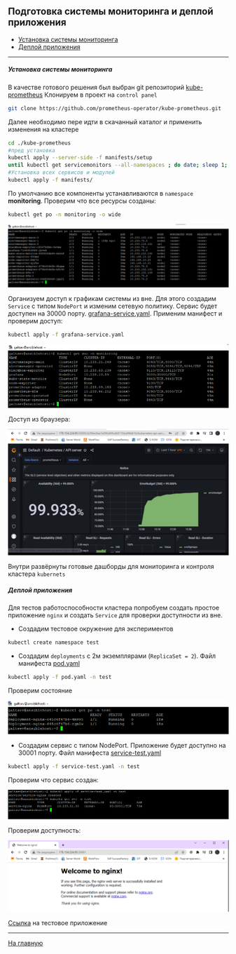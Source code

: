 ## Подготовка cистемы мониторинга и деплой приложения

* [Установка системы мониторинга](#установка-системы-мониторинга)
* [Деплой приложения](#деплой-приложения)

---
##### Установка системы мониторинга

В качестве готового решения был выбран git репозиторий [kube-prometheus](https://github.com/prometheus-operator/kube-prometheus)
Клонируем в проект на `control panel`

```bash
git clone https://github.com/prometheus-operator/kube-prometheus.git
```

Далее необходимо пере идти в скачанный каталог и применить изменения на кластере

```bash
cd ./kube-prometheus
#пред установка
kubectl apply --server-side -f manifests/setup
until kubectl get servicemonitors --all-namespaces ; do date; sleep 1; echo ""; done
#Установка всех сервисов и модулей
kubectl apply -f manifests/
```

По умолчанию все компоненты устанавливаются в `namespace` **monitoring**. Проверим что все ресурсы созданы:

```bash
kubectl get po -n monitoring -o wide
```

![img.png](./img/1.png)

Организуем доступ к графикам системы из вне. Для этого создадим `Service` с типом `NodePort` и изменим сетевую политику. Сервис будет доступен на 30000 порту.
[grafana-service.yaml](./config/grafana-service.yaml). Применим манифест и проверим доступ:

```bash
kubectl apply -f grafana-service.yaml
```
![img.png](./img/2.png)

Доступ из браузера:

![img.png](./img/3.png)

Внутри развёрнуты готовые дашборды для мониторинга и контроля кластера `kubernets`

##### Деплой приложения

Для тестов работоспособности кластера попробуем создать простое приложение `nginx` и создать `Service` для проверки доступности из вне.

+ Создадим тестовое окружение для экспериментов

```bash
kubectl create namespace test
```
+ Создадим `deployments` c 2м экземплярами (`ReplicaSet = 2`). Файл манифеста [pod.yaml](./config/pod.yaml)

```bash
kubectl apply -f pod.yaml -n test
```
Проверим состояние 

![img.png](./img/4.png)

+ Создадим сервис с типом NodePort. Приложение будет доступно на 30001 порту. Файл манифеста [service-test.yaml](./config/service-test.yaml)

```bash
kubectl apply -f service-test.yaml -n test
```

Проверим что сервис создан:

![img.png](./img/5.png)

Проверим доступность:

![img.png](./img/6.png)

[Ссылка](http://178.154.224.95:30001) на тестовое приложение

---

[На главную](../README.md)



